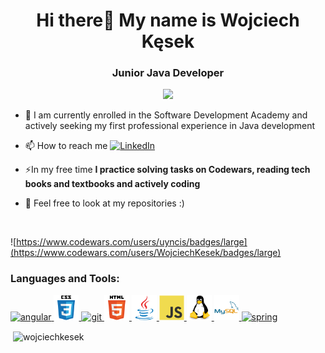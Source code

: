 <h1 align="center">Hi there👋 My name is Wojciech Kęsek</h1>
<h3 align="center">Junior Java Developer</h3>    
<p align="center">

<img src="https://github.com/WojciechKesek/WojciechKesek/assets/30629269/c2bcfb1d-acd4-4158-b74b-4f1eea14a665" width="75"/>
</p>

- 🌱 I am currently enrolled in the Software Development Academy and actively seeking my first professional experience in Java development

- 📫 How to reach me [![LinkedIn](https://img.shields.io/badge/Wojciech-Kesek-blue?style=flat&logo=linkedin)](https://www.linkedin.com/in/wojciech-kesek/)

- ⚡In my free time **I practice solving tasks on Codewars, reading tech books and textbooks and actively coding**

- 📄 Feel free to look at my repositories :)

<br/>

![https://www.codewars.com/users/uyncis/badges/large](https://www.codewars.com/users/WojciechKesek/badges/large)

<h3 align="left">Languages and Tools:</h3>
<p align="left"> <a href="https://angular.io" target="_blank" rel="noreferrer"> <img src="https://angular.io/assets/images/logos/angular/angular.svg" alt="angular" width="40" height="40"/> </a> <a href="https://www.w3schools.com/css/" target="_blank" rel="noreferrer"> <img src="https://raw.githubusercontent.com/devicons/devicon/master/icons/css3/css3-original-wordmark.svg" alt="css3" width="40" height="40"/> </a> <a href="https://git-scm.com/" target="_blank" rel="noreferrer"> <img src="https://www.vectorlogo.zone/logos/git-scm/git-scm-icon.svg" alt="git" width="40" height="40"/> </a> <a href="https://www.w3.org/html/" target="_blank" rel="noreferrer"> <img src="https://raw.githubusercontent.com/devicons/devicon/master/icons/html5/html5-original-wordmark.svg" alt="html5" width="40" height="40"/> </a> <a href="https://www.java.com" target="_blank" rel="noreferrer"> <img src="https://raw.githubusercontent.com/devicons/devicon/master/icons/java/java-original.svg" alt="java" width="40" height="40"/> </a> <a href="https://developer.mozilla.org/en-US/docs/Web/JavaScript" target="_blank" rel="noreferrer"> <img src="https://raw.githubusercontent.com/devicons/devicon/master/icons/javascript/javascript-original.svg" alt="javascript" width="40" height="40"/> </a> <a href="https://www.linux.org/" target="_blank" rel="noreferrer"> <img src="https://raw.githubusercontent.com/devicons/devicon/master/icons/linux/linux-original.svg" alt="linux" width="40" height="40"/> </a> <a href="https://www.mysql.com/" target="_blank" rel="noreferrer"> <img src="https://raw.githubusercontent.com/devicons/devicon/master/icons/mysql/mysql-original-wordmark.svg" alt="mysql" width="40" height="40"/> </a> <a href="https://spring.io/" target="_blank" rel="noreferrer"> <img src="https://www.vectorlogo.zone/logos/springio/springio-icon.svg" alt="spring" width="40" height="40"/> </a> </p>

<p>&nbsp;<img align="center" src="https://github-readme-stats.vercel.app/api?username=wojciechkesek&show_icons=true&locale=en" alt="wojciechkesek" /></p>
